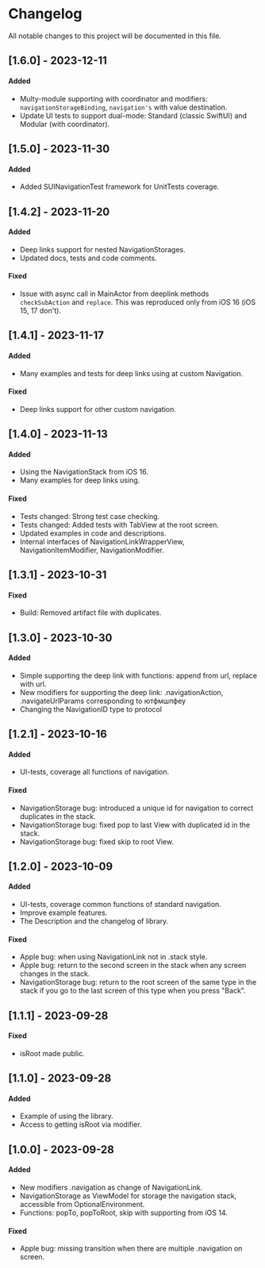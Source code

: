  
# Changelog

All notable changes to this project will be documented in this file.

## [1.6.0] - 2023-12-11

#### Added

- Multy-module supporting with coordinator and modifiers: `navigationStorageBinding`, `navigation's` with value destination.
- Update UI tests to support dual-mode: Standard (classic SwiftUI) and Modular (with coordinator).

## [1.5.0] - 2023-11-30

#### Added

- Added SUINavigationTest framework for UnitTests coverage.

## [1.4.2] - 2023-11-20

#### Added

- Deep links support for nested NavigationStorages.
- Updated docs, tests and code comments.

#### Fixed

- Issue with async call in MainActor from deeplink methods `checkSubAction` and `replace`. This was reproduced only from iOS 16 (iOS 15, 17 don't).

## [1.4.1] - 2023-11-17

#### Added

- Many examples and tests for deep links using at custom Navigation.

#### Fixed

- Deep links support for other custom navigation.

## [1.4.0] - 2023-11-13

#### Added

- Using the NavigationStack from iOS 16.
- Many examples for deep links using.

#### Fixed

- Tests changed: Strong test case checking.
- Tests changed: Added tests with TabView at the root screen.
- Updated examples in code and descriptions.
- Internal interfaces of NavigationLinkWrapperView, NavigationItemModifier, NavigationModifier.

## [1.3.1] - 2023-10-31

#### Fixed

- Build: Removed artifact file with duplicates.

## [1.3.0] - 2023-10-30

#### Added

- Simple supporting the deep link with functions: append from url, replace with url.
- New modifiers for supporting the deep link: .navigationAction, .navigateUrlParams corresponding to ютфмшпфеу
- Changing the NavigationID type to protocol

## [1.2.1] - 2023-10-16

#### Added

- UI-tests, coverage all functions of navigation.

#### Fixed

- NavigationStorage bug: introduced a unique id for navigation to correct duplicates in the stack.
- NavigationStorage bug: fixed pop to last View with duplicated id in the stack.
- NavigationStorage bug: fixed skip to root View.


## [1.2.0] - 2023-10-09

#### Added

- UI-tests, coverage common functions of standard navigation.
- Improve example features.
- The Description and the changelog of library.

#### Fixed

- Apple bug: when using NavigationLink not in .stack style.
- Apple bug: return to the second screen in the stack when any screen changes in the stack.
- NavigationStorage bug: return to the root screen of the same type in the stack if you go to the last screen of this type when you press "Back".

## [1.1.1] - 2023-09-28

#### Fixed

- isRoot made public.

## [1.1.0] - 2023-09-28

#### Added

- Example of using the library.
- Access to getting isRoot via modifier.

## [1.0.0] - 2023-09-28

#### Added
- New modifiers .navigation as change of NavigationLink.
- NavigationStorage as ViewModel for storage the navigation stack, accessible from OptionalEnvironment.
- Functions: popTo, popToRoot, skip with supporting from iOS 14.

#### Fixed
- Apple bug: missing transition when there are multiple .navigation on screen.
